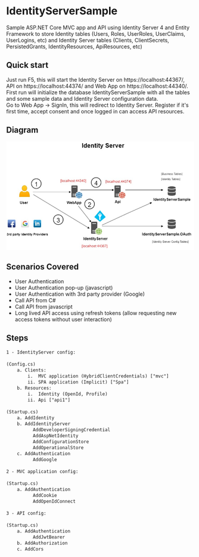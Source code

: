 # IdentityServerSample
Sample ASP.NET Core  MVC app and API using Identity Server 4 and Entity Framework to store Identity tables (Users, Roles, UserRoles, UserClaims, UserLogins, etc) and Identity Server tables (Clients, ClientSecrets, PersistedGrants, IdentityResources, ApiResources, etc)

## Quick start

Just run F5, this will start the Identity Server on https://localhost:44367/, API on https://localhost:44374/ and Web App on https://localhost:44340/. <br/>
First run will initialize the database IdentityServerSample with all the tables and some sample data and Identity Server configuration data.<br/>
Go to Web App -> SignIn, this will redirect to Identity Server. Register if it's first time, accept consent and once logged in can access API resources.<br/>

## Diagram
<img src="https://github.com/alanmacgowan/alanmacgowan.github.io/blob/master/identityserverdiagram.jpg" />

## Scenarios Covered

* User Authentication
* User Authentication pop-up (javascript)
* User Authentication with 3rd party provider (Google)
* Call API from C# 
* Call API from javascript 
* Long lived API access using refresh tokens (allow requesting new access tokens without user interaction)

## Steps

```
1 - IdentityServer config:

(Config.cs)
    a. Clients:
        i.  MVC application (HybridClientCredentials) ["mvc"]
        ii. SPA application (Implicit) ["Spa"]
    b. Resources:
        i.  Identity (OpenId, Profile)
        ii. Api ["api1"]

(Startup.cs)
    a. AddIdentity
    b. AddIdentityServer
          AddDeveloperSigningCredential
          AddAspNetIdentity
          AddConfigurationStore
          AddOperationalStore
    c. AddAuthentication
          AddGoogle
    
2 - MVC application config:

(Startup.cs)
    a. AddAuthentication
          AddCookie
          AddOpenIdConnect
                          
3 - API config:

(Startup.cs)
    a. AddAuthentication
          AddJwtBearer
    b. AddAuthorization
    c. AddCors     
          
```

